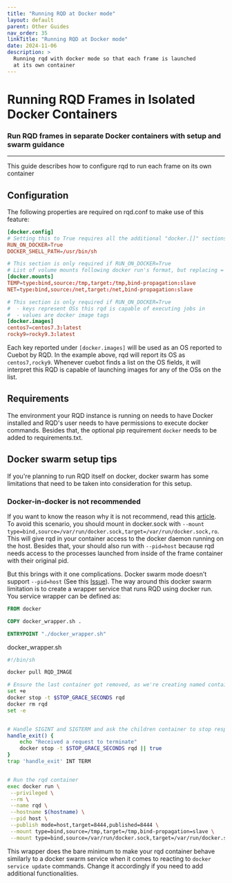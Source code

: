 ```yaml
---
title: "Running RQD at Docker mode"
layout: default
parent: Other Guides
nav_order: 35
linkTitle: "Running RQD at Docker mode"
date: 2024-11-06
description: >
  Running rqd with docker mode so that each frame is launched
  at its own container
---
```


# Running RQD Frames in Isolated Docker Containers

### Run RQD frames in separate Docker containers with setup and swarm guidance

---

This guide describes how to configure rqd to run each frame on its own container

## Configuration

The following properties are required on rqd.conf to make use of this feature:

```toml
[docker.config]
# Setting this to True requires all the additional "docker.[]" sections to be filled
RUN_ON_DOCKER=True
DOCKER_SHELL_PATH=/usr/bin/sh

# This section is only required if RUN_ON_DOCKER=True
# List of volume mounts following docker run's format, but replacing = with :
[docker.mounts]
TEMP=type:bind,source:/tmp,target:/tmp,bind-propagation:slave
NET=type:bind,source:/net,target:/net,bind-propagation:slave

# This section is only required if RUN_ON_DOCKER=True
#  - keys represent OSs this rqd is capable of executing jobs in
#  - values are docker image tags
[docker.images]
centos7=centos7.3:latest
rocky9=rocky9.3:latest
```

Each key reported under `[docker.images]` will be used as an OS reported to Cuebot by RQD.
In the example above, rqd will report its OS as `centos7,rocky9`. Whenever cuebot finds a list on
the OS fields, it will interpret this RQD is capable of launching images for any of the OSs on the list.

## Requirements

The environment your RQD instance is running on needs to have Docker installed and RQD's user needs to
have permissions to execute docker commands. Besides that, the optional pip requirement `docker` needs
to be added to requirements.txt.

## Docker swarm setup tips

If you're planning to run RQD itself on docker, docker swarm has some limitations that need to be taken
into consideration for this setup.

### Docker-in-docker is not recommended

If you want to know the reason why it is not recommend, read this
[article](https://jpetazzo.github.io/2015/09/03/do-not-use-docker-in-docker-for-ci/).
 To avoid this scenario, you should mount in docker.sock with
`--mount type=bind,source=/var/run/docker.sock,target=/var/run/docker.sock,ro`.
This will give rqd in your container access to the docker daemon running on the host.
Besides that, your should also run with `--pid=host` because rqd needs access to the
processes launched from inside of the frame container with their original pid.

But this brings with it one complications. Docker swarm mode doesn't support `--pid=host`
(See this [Issue](https://github.com/moby/moby/issues/25303)).
The way around this docker swarm limitation is to create a wrapper service that
runs RQD using docker run. You service wrapper can be defined as:

```Dockerfile
FROM docker

COPY docker_wrapper.sh .

ENTRYPOINT "./docker_wrapper.sh"
```

docker_wrapper.sh
```bash
#!/bin/sh

docker pull RQD_IMAGE

# Ensure the last container got removed, as we're creating named containers
set +e
docker stop -t $STOP_GRACE_SECONDS rqd
docker rm rqd
set -e


# Handle SIGINT and SIGTERM and ask the children container to stop respecting its stop_grace period
handle_exit() {
    echo "Received a request to terminate"
    docker stop -t $STOP_GRACE_SECONDS rqd || true
}
trap 'handle_exit' INT TERM


# Run the rqd container
exec docker run \
 --privileged \
 --rm \
 --name rqd \
 --hostname $(hostname) \
 --pid host \
 --publish mode=host,target=8444,published=8444 \
 --mount type=bind,source=/tmp,target=/tmp,bind-propagation=slave \
 --mount type=bind,source=/var/run/docker.sock,target=/var/run/docker.sock,ro RQD_IMAGE
```

This wrapper does the bare minimum to make your rqd container behave similarly to a docker
swarm service when it comes to reacting to `docker service update` commands. Change it
accordingly if you need to add additional functionalities.